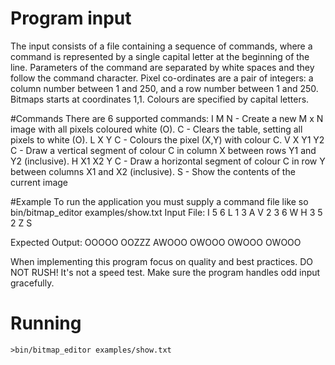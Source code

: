 # Program input
The input consists of a file containing a sequence of commands, where a command is represented by a single capital letter at the beginning of the line. Parameters of the command are separated by white spaces and they follow the command character.
Pixel co-ordinates are a pair of integers: a column number between 1 and 250, and a row number between 1 and 250. Bitmaps starts at coordinates 1,1. Colours are specified by capital letters.

#Commands
There are 6 supported commands:
I M N - Create a new M x N image with all pixels coloured white (O).
C - Clears the table, setting all pixels to white (O).
L X Y C - Colours the pixel (X,Y) with colour C.
V X Y1 Y2 C - Draw a vertical segment of colour C in column X between rows Y1 and Y2 (inclusive).
H X1 X2 Y C - Draw a horizontal segment of colour C in row Y between columns X1 and X2 (inclusive).
S - Show the contents of the current image

#Example
To run the application you must supply a command file like so bin/bitmap_editor examples/show.txt
Input File:
I 5 6
L 1 3 A
V 2 3 6 W
H 3 5 2 Z
S


Expected Output:
OOOOO
OOZZZ
AWOOO
OWOOO
OWOOO
OWOOO


When implementing this program focus on quality and best practices. DO NOT RUSH! It's not a speed test. Make sure the program handles odd input gracefully.

# Running

`>bin/bitmap_editor examples/show.txt`
